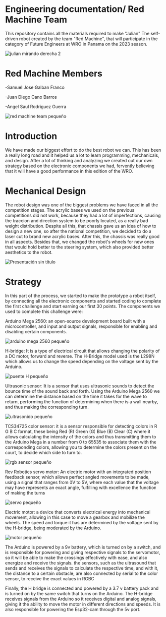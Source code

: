# Engineering documentation/ Red Machine Team

This repository contains all the materials required to make "Julian" The self-driven robot created by the team "Red Machine", that will participate in the category of Future Engineers at WRO in Panama on the 2023 season. 


 ![julian mirando derecha 2](https://github.com/RoboticaLLR/RedMachine/assets/146040533/a38632b7-3a61-49c0-ad2c-fa2d83c2da71)

 
# Red Machine Members
-Samuel Jose Galban Franco

-Juan Diego Cano Barros

-Angel Saul Rodriguez Guerra

![red machine team pequeño](https://github.com/RoboticaLLR/RedMachine/assets/146040533/b7eeb760-babc-4338-b1a4-e9a426606d17)

   
# Introduction
We have made our biggest effort to do the best robot we can. This has been a really long road and it helped us a lot to learn programming, mechanicals, and design. After a lot of thinking and analyzing we created out our own strategy based on the electronic components we had, fervently believing that it will have a good performance in this edition of the WRO.

# Mechanical Design
The robot design was one of the biggest problems we have faced in all the competition stages. The acrylic bases we used on the previous competitions did not work, because they had a lot of imperfections, causing the traccion and direction system to be poorly located, as a really bad weight distribution. Despite all this, that chassis gave us an idea of how to design a new one, so after the national competition, we decided to do a laser cut to brand new acrylic bases. After this, the chassis was really good in all aspects. 
Besides that, we changed the robot's wheels for new ones that would hold better to the steering system, which also provided better aesthetics to the robot.


 ![Presentación sin título](https://github.com/RoboticaLLR/RedMachine/assets/146040398/5e0a29d8-d2a3-401f-85e7-1cde14bf6e51)


# Strategy
In this part of the process, we started to make the prototype a robot itself, by connecting all the electronic components and started coding to complete the first challenge and start earning our first 30 points. The components we used to complete this challenge were:

 Arduino Mega 2560: an open-source development board built with a microcontroller, and input and output signals, responsible for enabling and disabling certain components.
 
![arduino mega 2560 pequeño](https://github.com/RoboticaLLR/RedMachine/assets/146040533/1b59a507-53a0-48d4-b9d8-0b8b94bf1d2d)


H-bridge: It is a type of electrical circuit that allows changing the polarity of a DC motor, forward and reverse. The H-Bridge model used is the L298N which allows us to change the speed depending on the voltage sent by the Arduino.

![puente H pequeño](https://github.com/RoboticaLLR/RedMachine/assets/146040533/264757f2-118f-42c9-9dd8-2a3c91455834)

Ultrasonic sensor: It is a sensor that uses ultrasonic sounds to detect the bounce time of the sound back and forth. Using the Arduino
Mega 2560 we can determine the distance based on the time it takes for the wave to return, performing the function of determining when there is a wall nearby, and thus making the corresponding turn.

![ultrasonido pequeño](https://github.com/RoboticaLLR/RedMachine/assets/146040533/e8f17278-35e8-451b-9eb3-8465666ceec9)

TCS34725 color sensor: it is a sensor responsible for detecting colors in R G B C format, these being Red (R) Green (G) Blue (B) Clear (C) where it allows calculating the intensity of the colors and thus transmitting them to the Arduino Mega in a number from 0 to 65535 to associate them with the corresponding colors, allowing you to determine the colors present on the court, to decide which side to turn to.

![rgb sensor pequeño](https://github.com/RoboticaLLR/RedMachine/assets/146040533/82128139-e35c-4e55-8477-f4b4c398e678)

Rev Robotics servo motor: An electric motor with an integrated position feedback sensor, which allows perfect angled movements to be made, using a signal that ranges from 0V to 5V, where each value that the voltage may have represents an exact angle, fulfilling with excellence the function of making the turns

![servo pequeño](https://github.com/RoboticaLLR/RedMachine/assets/146040533/57aaa91d-b5e5-4360-aef2-06025d15f8b0)

Electric motor: a device that converts electrical energy into mechanical movement, allowing in this case to move a gearbox and mobilize the wheels. The speed and torque it has are determined by the voltage sent by the H-bridge, being moderated by the Arduino.

![motor pequeño](https://github.com/RoboticaLLR/RedMachine/assets/146040533/a74aacac-0276-49b0-abc1-485906c2a775)


The Arduino is powered by a 9v battery, which is turned on by a switch, and is responsible for powering and giving respective signals to the servomotor, so it will be able to make the crossings effectively with ease, and also energize and receive the signals. the sensors, such as the ultrasound that sends and receives the signals to calculate the respective time, and with it, the distance to a certain obstacle, are also connected by serial to the color sensor, to receive the exact values ​​in RGBC


Finally, the H bridge is connected and powered by a 3.7 v battery pack and is turned on by the same switch that turns on the Arduino.
The H-bridge receives signals from the Arduino so it receives digital and analog signals, giving it the ability to move the motor in different directions and speeds. It is also responsible for powering the Esp32-cam through the 5v port.
